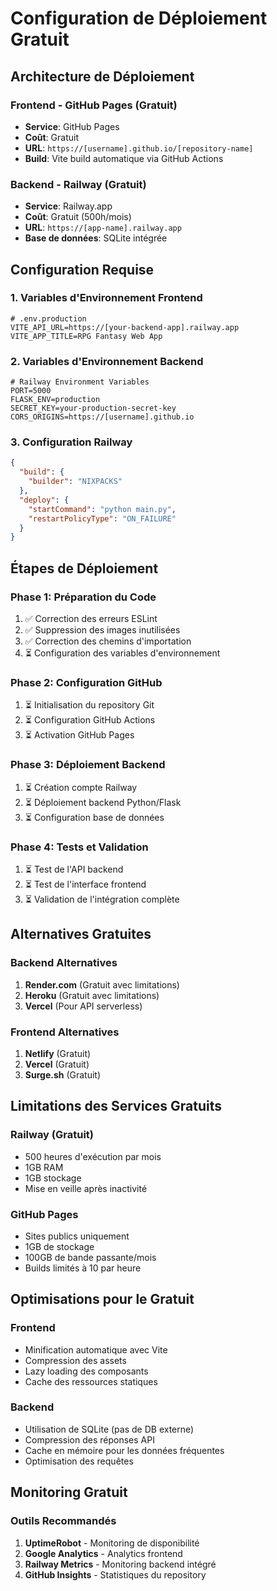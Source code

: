 # Configuration de Déploiement Gratuit

## Architecture de Déploiement

### Frontend - GitHub Pages (Gratuit)
- **Service**: GitHub Pages
- **Coût**: Gratuit
- **URL**: `https://[username].github.io/[repository-name]`
- **Build**: Vite build automatique via GitHub Actions

### Backend - Railway (Gratuit)
- **Service**: Railway.app
- **Coût**: Gratuit (500h/mois)
- **URL**: `https://[app-name].railway.app`
- **Base de données**: SQLite intégrée

## Configuration Requise

### 1. Variables d'Environnement Frontend
```env
# .env.production
VITE_API_URL=https://[your-backend-app].railway.app
VITE_APP_TITLE=RPG Fantasy Web App
```

### 2. Variables d'Environnement Backend
```env
# Railway Environment Variables
PORT=5000
FLASK_ENV=production
SECRET_KEY=your-production-secret-key
CORS_ORIGINS=https://[username].github.io
```

### 3. Configuration Railway
```json
{
  "build": {
    "builder": "NIXPACKS"
  },
  "deploy": {
    "startCommand": "python main.py",
    "restartPolicyType": "ON_FAILURE"
  }
}
```

## Étapes de Déploiement

### Phase 1: Préparation du Code
1. ✅ Correction des erreurs ESLint
2. ✅ Suppression des images inutilisées
3. ✅ Correction des chemins d'importation
4. ⏳ Configuration des variables d'environnement

### Phase 2: Configuration GitHub
1. ⏳ Initialisation du repository Git
2. ⏳ Configuration GitHub Actions
3. ⏳ Activation GitHub Pages

### Phase 3: Déploiement Backend
1. ⏳ Création compte Railway
2. ⏳ Déploiement backend Python/Flask
3. ⏳ Configuration base de données

### Phase 4: Tests et Validation
1. ⏳ Test de l'API backend
2. ⏳ Test de l'interface frontend
3. ⏳ Validation de l'intégration complète

## Alternatives Gratuites

### Backend Alternatives
1. **Render.com** (Gratuit avec limitations)
2. **Heroku** (Gratuit avec limitations)
3. **Vercel** (Pour API serverless)

### Frontend Alternatives
1. **Netlify** (Gratuit)
2. **Vercel** (Gratuit)
3. **Surge.sh** (Gratuit)

## Limitations des Services Gratuits

### Railway (Gratuit)
- 500 heures d'exécution par mois
- 1GB RAM
- 1GB stockage
- Mise en veille après inactivité

### GitHub Pages
- Sites publics uniquement
- 1GB de stockage
- 100GB de bande passante/mois
- Builds limités à 10 par heure

## Optimisations pour le Gratuit

### Frontend
- Minification automatique avec Vite
- Compression des assets
- Lazy loading des composants
- Cache des ressources statiques

### Backend
- Utilisation de SQLite (pas de DB externe)
- Compression des réponses API
- Cache en mémoire pour les données fréquentes
- Optimisation des requêtes

## Monitoring Gratuit

### Outils Recommandés
1. **UptimeRobot** - Monitoring de disponibilité
2. **Google Analytics** - Analytics frontend
3. **Railway Metrics** - Monitoring backend intégré
4. **GitHub Insights** - Statistiques du repository